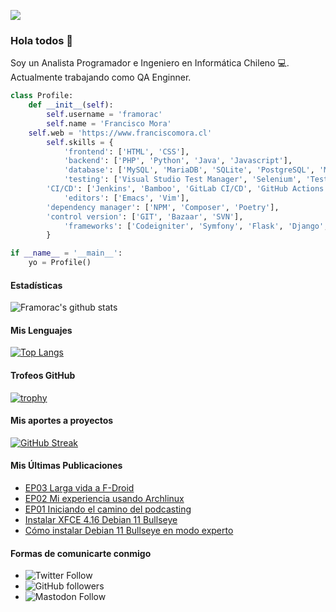 ![](https://komarev.com/ghpvc/?username=framorac&style=flat-square&color=green)
### Hola todos 👋

Soy un Analista Programador e Ingeniero en Informática Chileno 💻. Actualmente trabajando como QA Enginner.

```python
class Profile:
    def __init__(self):
        self.username = 'framorac'
        self.name = 'Francisco Mora'
	self.web = 'https://www.franciscomora.cl'
        self.skills = {
            'frontend': ['HTML', 'CSS'],
            'backend': ['PHP', 'Python', 'Java', 'Javascript'],
            'database': ['MySQL', 'MariaDB', 'SQLite', 'PostgreSQL', 'MongoDB', 'Transact-SQL', 'Oracle'],
            'testing': ['Visual Studio Test Manager', 'Selenium', 'TestLink', 'Mantis', 'ALM', 'Postman', 'SoapUI'],
	    'CI/CD': ['Jenkins', 'Bamboo', 'GitLab CI/CD', 'GitHub Actions', 'Azure Devops'],
            'editors': ['Emacs', 'Vim'],
	    'dependency manager': ['NPM', 'Composer', 'Poetry'],
	    'control version': ['GIT', 'Bazaar', 'SVN'],
            'frameworks': ['Codeigniter', 'Symfony', 'Flask', 'Django', 'JQuery', 'AngularJS', 'TestNG']
        }

if __name__ = '__main__':
    yo = Profile()
```

#### Estadísticas
![Framorac's github stats](https://github-readme-stats.vercel.app/api?username=framorac&show_icons=true&theme=radical)

#### Mis Lenguajes
[![Top Langs](https://github-readme-stats.vercel.app/api/top-langs/?username=framorac&layout=compact&langs_count=8&theme=radical)](https://github.com/anuraghazra/github-readme-stats)

#### Trofeos GitHub
[![trophy](https://github-profile-trophy.vercel.app/?username=framorac&theme=gruvbox)](https://github.com/ryo-ma/github-profile-trophy)

#### Mis aportes a proyectos
[![GitHub Streak](https://github-readme-streak-stats.herokuapp.com/?user=framorac&theme=dark)](https://github.com/DenverCoder1/github-readme-streak-stats)

#### Mis Últimas Publicaciones
<!-- BLOG-POST-LIST:START -->
- [EP03 Larga vida a F-Droid](https://www.franciscomora.cl/posts/ep03-larga-vida-a-fdroid/)
- [EP02 Mi experiencia usando Archlinux](https://www.franciscomora.cl/posts/ep02-mi-experiencia-usando-archlinux/)
- [EP01 Iniciando el camino del podcasting](https://www.franciscomora.cl/posts/ep01-iniciando-el-camino/)
- [Instalar XFCE 4.16 Debian 11 Bullseye](https://www.franciscomora.cl/posts/instalar-xfce-4-16-en-debian/)
- [Cómo instalar Debian 11 Bullseye en modo experto](https://www.franciscomora.cl/posts/como-instalar-debian-bullseye-en-modo-experto/)
<!-- BLOG-POST-LIST:END -->

#### Formas de comunicarte conmigo

* ![Twitter Follow](https://img.shields.io/twitter/follow/framorac?style=social)
* ![GitHub followers](https://img.shields.io/github/followers/framorac?style=social)
* ![Mastodon Follow](https://img.shields.io/mastodon/follow/18644?domain=https%3A%2F%2Fmastodon.la&style=social)
